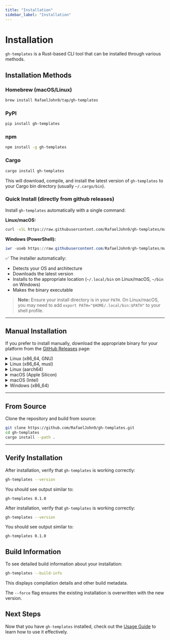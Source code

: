 ```yaml
---
title: "Installation"
sidebar_label: "Installation"
---
```


# Installation

`gh-templates` is a Rust-based CLI tool that can be installed through various methods.

## Installation Methods

### Homebrew (macOS/Linux)

```bash
brew install RafaelJohn9/tap/gh-templates
```

### PyPI

```bash
pip install gh-templates
```

### npm

```bash
npm install -g gh-templates
```

### Cargo

```bash
cargo install gh-templates
```

This will download, compile, and install the latest version of `gh-templates` to your Cargo bin directory (usually `~/.cargo/bin`).

### Quick Install (directly from github releases)

Install `gh-templates` automatically with a single command:

**Linux/macOS:**

```bash
curl -sSL https://raw.githubusercontent.com/RafaelJohn9/gh-templates/main/install/install.sh | bash
```

**Windows (PowerShell):**

```powershell
iwr -useb https://raw.githubusercontent.com/RafaelJohn9/gh-templates/main/install/install.ps1 | iex
```

✅ The installer automatically:

- Detects your OS and architecture
- Downloads the latest version
- Installs to the appropriate location (`~/.local/bin` on Linux/macOS, `~/bin` on Windows)
- Makes the binary executable

> **Note:** Ensure your install directory is in your `PATH`. On Linux/macOS, you may need to add `export PATH="$HOME/.local/bin:$PATH"` to your shell profile.

---

## Manual Installation

If you prefer to install manually, download the appropriate binary for your platform from the [GitHub Releases](https://github.com/RafaelJohn9/gh-templates/releases) page:

<details>
<summary>Linux (x86_64, GNU)</summary>

```bash
wget https://github.com/RafaelJohn9/gh-templates/releases/latest/download/gh-templates-x86_64-unknown-linux-gnu
chmod +x gh-templates-x86_64-unknown-linux-gnu
mkdir -p ~/.local/bin
mv gh-templates-x86_64-unknown-linux-gnu ~/.local/bin/gh-templates
```

</details>

<details>
<summary>Linux (x86_64, musl)</summary>

```bash
wget https://github.com/RafaelJohn9/gh-templates/releases/latest/download/gh-templates-x86_64-unknown-linux-musl
chmod +x gh-templates-x86_64-unknown-linux-musl
mkdir -p ~/.local/bin
mv gh-templates-x86_64-unknown-linux-musl ~/.local/bin/gh-templates
```

</details>

<details>
<summary>Linux (aarch64)</summary>

```bash
wget https://github.com/RafaelJohn9/gh-templates/releases/latest/download/gh-templates-aarch64-unknown-linux-gnu
chmod +x gh-templates-aarch64-unknown-linux-gnu
mkdir -p ~/.local/bin
mv gh-templates-aarch64-unknown-linux-gnu ~/.local/bin/gh-templates
```

</details>

<details>
<summary>macOS (Apple Silicon)</summary>

```bash
curl -LO https://github.com/RafaelJohn9/gh-templates/releases/latest/download/gh-templates-aarch64-apple-darwin
chmod +x gh-templates-aarch64-apple-darwin
mkdir -p ~/.local/bin
mv gh-templates-aarch64-apple-darwin ~/.local/bin/gh-templates
```

</details>

<details>
<summary>macOS (Intel)</summary>

```bash
curl -LO https://github.com/RafaelJohn9/gh-templates/releases/latest/download/gh-templates-x86_64-apple-darwin
chmod +x gh-templates-x86_64-apple-darwin
mkdir -p ~/.local/bin
mv gh-templates-x86_64-apple-darwin ~/.local/bin/gh-templates
```

</details>

<details>
<summary>Windows (x86_64)</summary>

```powershell
New-Item -ItemType Directory -Force -Path "$env:USERPROFILE\bin"
Invoke-WebRequest -Uri "https://github.com/RafaelJohn9/gh-templates/releases/latest/download/gh-templates-x86_64-pc-windows-gnu.exe" -OutFile "$env:USERPROFILE\bin\gh-templates.exe"
```

> **Note:** Make sure `$env:USERPROFILE\bin` is in your `PATH` environment variable.
</details>

---

## From Source

Clone the repository and build from source:

```bash
git clone https://github.com/RafaelJohn9/gh-templates.git
cd gh-templates
cargo install --path .
```

---

## Verify Installation

After installation, verify that `gh-templates` is working correctly:

```bash
gh-templates --version
```

You should see output similar to:

```
gh-templates 0.1.0
```

After installation, verify that `gh-templates` is working correctly:

```bash
gh-templates --version
```

You should see output similar to:

```
gh-templates 0.1.0
```

## Build Information

To see detailed build information about your installation:

```bash
gh-templates --build-info
```

This displays compilation details and other build metadata.

The `--force` flag ensures the existing installation is overwritten with the new version.

## Next Steps

Now that you have `gh-templates` installed, check out the [Usage Guide](./usage.md) to learn how to use it effectively.
